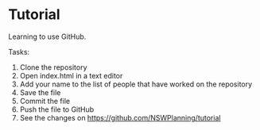 Tutorial
========

Learning to use GitHub.

Tasks:

1. Clone the repository
2. Open index.html in a text editor
3. Add your name to the list of people that have worked on the repository
4. Save the file
5. Commit the file
6. Push the file to GitHub
7. See the changes on https://github.com/NSWPlanning/tutorial
